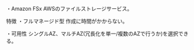 ・Amazon FSx
AWSのファイルストレージサービス。

特徴
・フルマネージド型
作成に時間がかからない。

・可用性
シングルAZ、マルチAZ(冗長化を単一/複数のAZで行うか)を選択できる。
